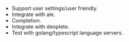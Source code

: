 - Support user settings/user friendly.
- Integrate with ale.
- Completion.
- Integrate with deoplete.
- Test with golang/typescript language servers.
